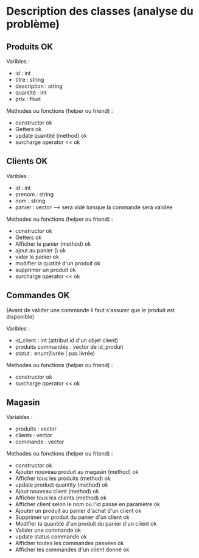 # Description des classes (analyse du problème)


## Produits OK					

Varibles :
* id : int 
* titre : string
* description : string
* quantité : int 
* prix : float

Methodes ou fonctions (helper ou friend) :
* constructor ok
* Getters ok
* update quantité (method) ok
* surcharge operator << ok

## Clients OK

Varibles :
* id : int
* prenom : string
* nom : string
* panier : vector  --> sera vidé lorsque la commande sera validée

Methodes ou fonctions (helper ou friend) :
* constructor ok
* Getters ok
* Afficher le panier (method) ok
* ajout au panier () ok
* vider le panier ok
* modifier la quatité d'un produit ok
* supprimer un produit	  ok
* surcharge operator <<   ok

## Commandes OK
(Avant de valider une commande il faut s'assurer que le produit est disponible)

Varibles :
* id_client : int (attribut id d'un objet client)
* produits commandés : vector de id_produit
* statut : enum(livrée | pas livrée) 

Methodes ou fonctions (helper ou friend) :
* constructor ok
* surcharge operator <<  ok

## Magasin 

Variables : 
* produits : vector
* clients : vector
* commande : vector

Methodes ou fonctions (helper ou friend) :
* constructor ok
* Ajouter nouveau produit au magasin (method) ok
* Afficher tous les produits (method) ok
* update product quantity (method) ok
* Ajout nouveau client (method) ok
* Afficher tous les clients (method) ok
* Afficher client selon le nom ou l'id passé en paramètre ok
* Ajouter un produit au panier d'achat d'un client ok
* Supprimer un produit du panier d'un client ok
* Modifier la quantité d'un produit du panier d'un client ok
* Valider une commande ok
* update status commande ok
* Afficher toutes les commandes passées ok
* Afficher les commandes d'un client donné ok